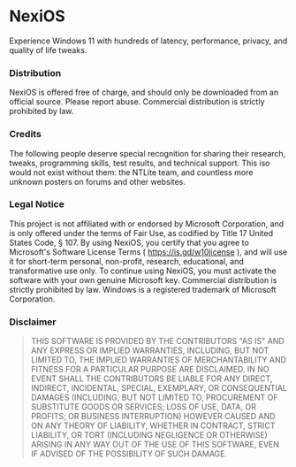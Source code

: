# NexiOS
Experience Windows 11 with hundreds of latency, performance, privacy, and quality of life tweaks.
### Distribution
NexiOS is offered free of charge, and should only be
downloaded from an official source. Please report abuse.
Commercial distribution is strictly prohibited by law.
### Credits
The following people deserve special recognition for sharing
their research, tweaks, programming skills, test results, and
technical support. This iso would not exist without them:
the NTLite team, and countless more
unknown posters on forums and other websites.
### Legal Notice
This project is not affiliated with or endorsed by Microsoft
Corporation, and is only offered under the terms of Fair Use,
as codified by Title 17 United States Code, § 107. By using
NexiOS, you certify that you agree to Microsoft's Software
License Terms ( https://is.gd/w10license ), and will use it
for short-term personal, non-profit, research, educational,
and transformative use only. To continue using NexiOS, you
must activate the software with your own genuine Microsoft
key. Commercial distribution is strictly prohibited by law.
Windows is a registered trademark of Microsoft Corporation.
### Disclaimer
>THIS SOFTWARE IS PROVIDED BY THE CONTRIBUTORS "AS IS" AND ANY
EXPRESS OR IMPLIED WARRANTIES, INCLUDING, BUT NOT LIMITED TO,
THE IMPLIED WARRANTIES OF MERCHANTABILITY AND FITNESS FOR A
PARTICULAR PURPOSE ARE DISCLAIMED. IN NO EVENT SHALL THE
CONTRIBUTORS BE LIABLE FOR ANY DIRECT, INDIRECT, INCIDENTAL,
SPECIAL, EXEMPLARY, OR CONSEQUENTIAL DAMAGES (INCLUDING, BUT
NOT LIMITED TO, PROCUREMENT OF SUBSTITUTE GOODS OR SERVICES;
LOSS OF USE, DATA, OR PROFITS; OR BUSINESS INTERRUPTION)
HOWEVER CAUSED AND ON ANY THEORY OF LIABILITY, WHETHER IN
CONTRACT, STRICT LIABILITY, OR TORT (INCLUDING NEGLIGENCE OR
OTHERWISE) ARISING IN ANY WAY OUT OF THE USE OF THIS SOFTWARE,
EVEN IF ADVISED OF THE POSSIBILITY OF SUCH DAMAGE.
